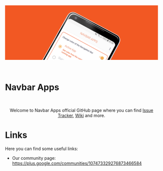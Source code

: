 ![Navbar Apps](https://github.com/damianpiwowarski/NavbarApps/blob/master/github-image.png?raw=true)

<br/>

# Navbar Apps

<br/>

<p align="center">Welcome to Navbar Apps official GitHub page where you can find <a href="http://github.com/damianpiwowarski/NavbarApps/issues">Issue Tracker</a>, <a href="http://github.com/damianpiwowarski/NavbarApps/wiki">Wiki</a> and more.</p>

# Links

Here you can find some useful links:

* Our community page: https://plus.google.com/communities/107473329276873466584

